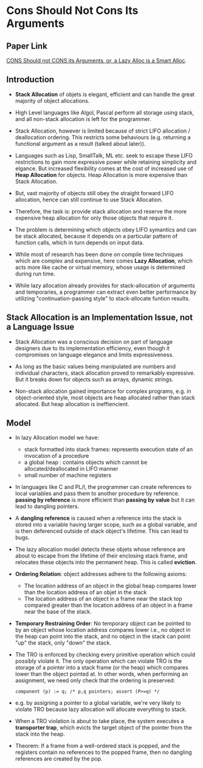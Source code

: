 Cons Should Not Cons Its Arguments
==================================

## Paper Link

[CONS Should not CONS its Arguments, or, a Lazy Alloc is a Smart Alloc]( 
    https://www.cs.tufts.edu/comp/150FP/archive/henry-baker/cons-lazy-alloc.pdf).

## Introduction
- **Stack Allocation** of objets is elegant, efficient and can handle the great
  majority of object allocations.

- High Level languages like Algol, Pascal perform all storage using stack, and
  all non-stack allocation is left for the programmer.

- Stack Allocation, however is limited because of strict LIFO allocation /
  deallocation ordering. This restricts some behaviours (e.g. returning a
  functional argument as a result (talked about later)).

- Languages such as Lisp, SmallTalk, ML etc. seek to escape these LIFO
  restrictions to gain more expressive power while retaining simplicity and
  elgance. But increased flexibility comes at the cost of increased use of **Heap
  Allocation** for objects. Heap Allocation is more expensive than Stack
  Allocation.

- But, vast majority of objects still obey the straight forward LIFO allocation,
  hence can still continue to use Stack Allocation.

- Therefore, the task is: provide stack allocation and reserve the more
  expensive heap allocation for only those objects that require it.

- The problem is determining which objects obey LIFO symantics and can be stack
  allocated, because it depends on a particular pattern of function calls, which
  in turn depends on input data.

- While most of research has been done on compile time techniques which are
  complex and expensive, here comes **Lazy Allocation**, which acts more like
  cache or virtual memory, whose usage is determined during run time.

- While lazy allocation already provides for stack-allocation of arguments and
  temporaries, a programmer can extract even better performance by utilizing
  "continuation-passing style" to stack-allocate funtion results.

## Stack Allocation is an Implementation Issue, not a Language Issue
- Stack Allocation was a conscious decision on part of language designers due
  to its implementation efficiency, even though it compromises on language
  elegance and limits expressiveness.

- As long as the basic values being manipulated are numbers and individual
  characters, stack allocation proved to remarkably expressive. But it breaks
  down for objects such as arrays, dynamic strings.

- Non-stack allocation gained importance for complex programs, e.g. in
  object-oriented style, most objects are heap allocated rather than stack
  allocated. But heap allocation is ineffiencient. 

## Model
- In lazy Allocation model we have:
	- stack formatted into stack frames: represents execution state of an invocation of a procedure
	- a global heap : contains objects which cannot be allocated/deallocated in LIFO manner
	- small number of machine registers

- In languages like C and PL/I, the programmer can create references to local
  variables and pass them to another procedure by reference. **passing by
  reference** is more efficient than **passing by value** but it can lead to
  dangling pointers.

- A **dangling reference** is caused when a reference into the stack is stored
  into a variable having larger scope, such as a global variable, and is then
  deferenced outside of stack object's lifetime. This can lead to bugs.

- The lazy allocation model detects these objets whose reference are about to
  escape from the lifetime of their enclosing stack frame, and relocates these
  objects into the permanent heap. This is called **eviction**.

- **Ordering Relation**: object addresses adhere to the following axioms:
  - The location address of an object in the global heap compares lower than
  the location address of an objet in the stack
  - The location address of an object in a frame near the stack top compared
  greater than the location address of an object in a frame near the base of
  the stack.

- **Temporary Restraining Order**: No temporary object can be pointed to by an
  object whose location address compares lower i.e., no object in the heap can
  point into the stack, and no object in the stack can point "up" the stack, only
  "down" the stack.

- The TRO is enforced by checking every primitive operation which could
  possibly violate it. The only operation which can violate TRO is the storage of
  a pointer into a stack frame (or the heap) which compares lower than the object
  pointed at. In other words, when performing an assignment, we need only check
  that the ordering is preserved:

  `component (p) := q; /* p,q pointers; assert (P>=q) */`

- e.g. by assigning a pointer to a global variable, we're very likely to
  violate TRO because lazy allocation will allocate everything to stack.

- When a TRO violation is about to take place, the system executes a
  **transporter trap**, which evicts the target object of the pointer from the
  stack into the heap.

- Theorem: If a frame from a well-ordered stack is popped, and the registers
  contain no references to the popped frame, then no dangling references are
  created by the pop.

